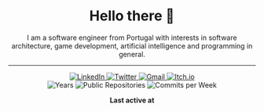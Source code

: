 <h1 align='center'>Hello there 👋</h1>
<p align='center'>I am a software engineer from Portugal with interests in software architecture, game development, artificial intelligence and programming in general.</p>



---
<div align='center'>
  <a target="_blank" href="https://www.linkedin.com/in/josepgvfranco/">
    <img alt="LinkedIn" src="https://img.shields.io/badge/linkedin-%230077B5.svg?style=for-the-badge&logo=linkedin&logoColor=white"/>
  </a>
  <a target="_blank" href="https://twitter.com/josesaysfrankly">
    <img alt="Twitter" src="https://img.shields.io/badge/josesaysfrankly-%231DA1F2.svg?style=for-the-badge&logo=Twitter&logoColor=white"/>
  </a>
  <a target="_blank" href="mailto:josepgvf@gmail.com">
    <img alt="Gmail" src="https://img.shields.io/badge/Gmail-D14836?style=for-the-badge&logo=gmail&logoColor=white" />
  </a>
  <a target="_blank" href="https://itch.io/c/590720/games-ive-developed">
    <img alt="Itch.io" src="https://img.shields.io/badge/Itch-%23FF0B34.svg?style=for-the-badge&logo=Itch.io&logoColor=white"/>
  </a>
</div>
<div align='center'>
  <img src="https://badges.pufler.dev/years/josepfranco" alt="Years">
  <img src="https://badges.pufler.dev/repos/josepfranco" alt="Public Repositories">
  <img src="https://badges.pufler.dev/commits/weekly/josepfranco" alt="Commits per Week">
</div>
<p align='center'><strong>Last active at</strong> <i><!--TIMESTAMP:{"format": "DD/MM/YYYY, HH:mm", "tz": "PT"}--></i></p>
